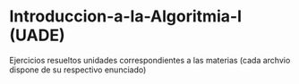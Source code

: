 # Introduccion-a-la-Algoritmia-I (UADE)
Ejercicios resueltos unidades correspondientes a las materias (cada archvio dispone de su respectivo enunciado)

